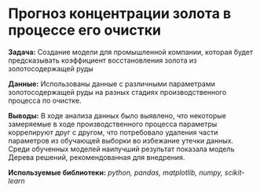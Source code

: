 # Прогноз концентрации золота в процессе его очистки
__Задача:__
Создание модели для промышленной компании, которая будет предсказывать коэффициент восстановления золота из золотосодержащей руды

__Данные:__
Использованы данные с различными параметрами золотосодержащей руды на разных стадиях производственного процесса по очистке.

__Выводы:__
В ходе анализа данных было выявлено, что некоторые замеряемые в ходе производственного процесса параметры коррелируют друг с другом, что потребовало удаления части параметров из обучающей выборки во избежание утечки данных. Среди обученных моделей наилучший результат показала модель Дерева решений, рекомендованная для внедрения. 

__Используемые библиотеки:__
*python, pandas, matplotlib, numpy, scikit-learn*
